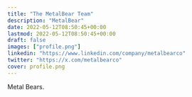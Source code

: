 ```yaml
---
title: "The MetalBear Team"
description: "MetalBear"
date: 2022-05-12T08:50:45+00:00
lastmod: 2022-05-12T08:50:45+00:00
draft: false
images: ["profile.png"]
linkedin: "https://www.linkedin.com/company/metalbearco"
twitter: "https://x.com/metalbearco"
cover: profile.png
---
```


Metal Bears.